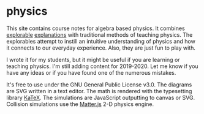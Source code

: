# physics

This site contains course notes for algebra based physics. It combines <a href="https://explorabl.es/">explorable</a> <a href="http://worrydream.com/ExplorableExplanations/">explanations</a> with traditional methods of teaching physics. The explorables attempt to instill an intuitive understanding of physics and how it connects to our everyday experience. Also, they are just fun to play with.

I wrote it for my students, but it might be useful if you are learning or teaching physics.
I'm still adding content for 2019-2020. Let me know if you have any ideas or if you have found one of the numerous mistakes.

It's free to use under the GNU General Public License v3.0.
The diagrams are SVG written in a text editor.
The math is rendered with the typesetting library <a href="https://katex.org/">KaTeX</a>.
The simulations are JavaScript outputting to canvas or SVG.
Collision simulations use the <a href="http://brm.io/matter-js/">Matter.js</a> 2-D physics engine.
